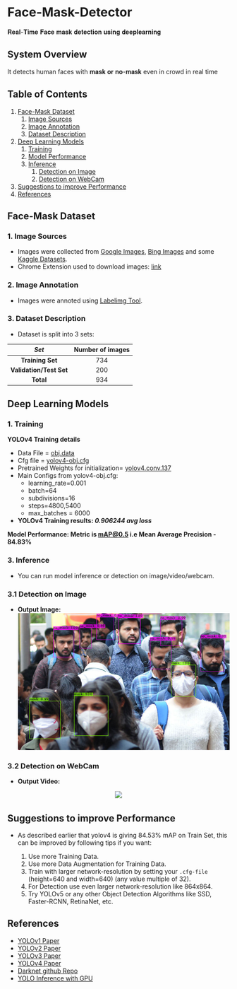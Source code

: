 # Face-Mask-Detector
𝐑𝐞𝐚𝐥-𝐓𝐢𝐦𝐞 𝐅𝐚𝐜𝐞 𝐦𝐚𝐬𝐤 𝐝𝐞𝐭𝐞𝐜𝐭𝐢𝐨𝐧 𝐮𝐬𝐢𝐧𝐠 𝐝𝐞𝐞𝐩𝐥𝐞𝐚𝐫𝐧𝐢𝐧𝐠


## System Overview

It detects human faces with 𝐦𝐚𝐬𝐤 𝐨𝐫 𝐧𝐨-𝐦𝐚𝐬𝐤 even in crowd in real time 

## Table of Contents
1. [Face-Mask Dataset](#Face-Mask-Dataset)
	1. [Image Sources](#1-Image-Sources)
	2. [Image Annotation](#2-Image-Annotation) 
	3. [Dataset Description](#3-Dataset-Description)
2. [Deep Learning Models](#Deep-Learning-Models)
	1. [Training](#1-Training)
	2. [Model Performance](#2-Model-Performance)
	3. [Inference](#3-Inference)
		1. [Detection on Image](#31-Detection-on-Image)
		3. [Detection on WebCam](#32-Detection-on-WebCam)
3. [Suggestions to improve Performance](#Suggestions-to-improve-Performance)
4. [References](#References)

## Face-Mask Dataset
### 1. Image Sources
- Images were collected from [Google Images](https://www.google.com/imghp?hl=en), [Bing Images](https://www.bing.com/images/trending?form=Z9LH) and some [Kaggle Datasets](https://www.kaggle.com/vtech6/medical-masks-dataset).
- Chrome Extension used to download images: [link](https://download-all-images.mobilefirst.me/)

### 2. Image Annotation
- Images were annoted using [Labelimg Tool](https://github.com/tzutalin/labelImg).

### 3. Dataset Description
- Dataset is split into 3 sets:

|_Set_|Number of images|
|:--:|:--:|
|**Training Set**| 734 |
|**Validation/Test Set**| 200 |
|**Total**|934|

## Deep Learning Models

### 1. Training

**YOLOv4 Training details**

- Data File = [obj.data](https://github.com/Bhavesh-patel585/Face_mask_detector/blob/main/yolov4_mask_detector/obj.data)
- Cfg file  = [yolov4-obj.cfg](https://github.com/Bhavesh-patel585/Face_mask_detector/blob/main/yolov4_mask_detector/yolov4-obj.cfg)
- Pretrained Weights for initialization= [yolov4.conv.137](https://github.com/AlexeyAB/darknet/releases/download/darknet_yolo_v3_optimal/yolov4.conv.137)
- Main Configs from yolov4-obj.cfg:
	- learning_rate=0.001
	- batch=64
	- subdivisions=16
	- steps=4800,5400
	- max_batches = 6000
- **YOLOv4 Training results: _0.906244 avg loss_**

**Model Performance: Metric is mAP@0.5 i.e Mean Average Precision - 84.83%**

### 3. Inference

- You can run model inference or detection on image/video/webcam.
### 3.1 Detection on Image
- **Output Image:**
	![predictions.jpg](https://github.com/Bhavesh-patel585/Face_mask_detector/blob/main/media/predictions.jpg?raw=true) 
### 3.2 Detection on WebCam
- **Output Video:**
<p align="center">
  <img src="https://github.com/Bhavesh-patel585/Face_mask_detector/blob/main/media/webcam.gif?raw=true">
</p>

## Suggestions to improve Performance
- As described earlier that yolov4 is giving 84.53% mAP on Train Set, this can be improved by following tips if you want:

	1. Use more Training Data.
	2. Use more Data Augmentation for Training Data.
	3. Train with larger network-resolution by setting your `.cfg-file` (height=640 and width=640) (any value multiple of 32).
	4. For Detection use even larger network-resolution like 864x864.
	5. Try YOLOv5 or any other Object Detection Algorithms like SSD, Faster-RCNN, RetinaNet, etc.

## References
- [YOLOv1 Paper](https://arxiv.org/abs/1506.02640)
- [YOLOv2 Paper](https://arxiv.org/abs/1612.08242)
- [YOLOv3 Paper](https://arxiv.org/abs/1804.02767)
- [YOLOv4 Paper](https://arxiv.org/abs/2004.10934)
- [Darknet github Repo](https://github.com/AlexeyAB/darknet)
- [YOLO Inference with GPU](https://www.pyimagesearch.com/2020/02/10/opencv-dnn-with-nvidia-gpus-1549-faster-yolo-ssd-and-mask-r-cnn/)
